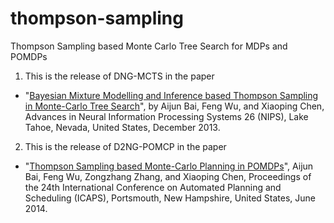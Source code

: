 # thompson-sampling
Thompson Sampling based Monte Carlo Tree Search for MDPs and POMDPs

1. This is the release of DNG-MCTS in the paper
  * "[Bayesian Mixture Modelling and Inference based Thompson Sampling in Monte-Carlo Tree Search](http://aijunbai.github.io/publications/NIPS13-Bai.pdf)", by Aijun Bai, Feng Wu, and Xiaoping Chen, Advances in Neural Information Processing Systems 26 (NIPS), Lake Tahoe, Nevada, United States, December 2013.

2. This is the release of D2NG-POMCP in the paper
  * "[Thompson Sampling based Monte-Carlo Planning in POMDPs](http://aijunbai.github.io/publications/7800-36984-1-PB.pdf)", Aijun Bai, Feng Wu, Zongzhang Zhang, and Xiaoping Chen, Proceedings of the 24th International Conference on Automated Planning and Scheduling (ICAPS), Portsmouth, New Hampshire, United States, June 2014.

